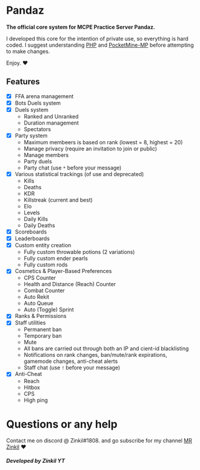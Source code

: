 # Pandaz
**The official core system for MCPE Practice Server Pandaz.**

I developed this core for the intention of private use, so everything is hard coded. I suggest understanding [PHP](https://www.php.net/) and [PocketMine-MP](https://github.com/pmmp/PocketMine-MP) before attempting to make changes.

Enjoy. ❤️️

## Features
- [x] FFA arena management
- [x] Bots Duels system
- [x] Duels system
  - Ranked and Unranked
  - Duration management
  - Spectators
- [x] Party system
  - Maximum membeers is based on rank (lowest = 8, highest = 20)
  - Manage privacy (require an invitation to join or public)
  - Manage members
  - Party duels
  - Party chat (use `*` before your message)
- [x] Various statistical trackings (of use and deprecated)
  - Kills
  - Deaths
  - KDR
  - Killstreak (current and best)
  - Elo
  - Levels
  - Daily Kills
  - Daily Deaths
- [x] Scoreboards
- [x] Leaderboards
- [x] Custom entity creation
  - Fully custom throwable potions (2 variations)
  - Fully custom ender pearls
  - Fully custom rods
- [x] Cosmetics & Player-Based Preferences
  - CPS Counter
  - Health and Distance (Reach) Counter
  - Combat Counter
  - Auto Rekit
  - Auto Queue
  - Auto (Toggle) Sprint
- [x] Ranks & Permissions
- [x] Staff utilities
  - Permanent ban
  - Temporary ban
  - Mute
  - All bans are carried out through both an IP and cient-id blacklisting
  - Notifications on rank changes, ban/mute/rank expirations, gamemode changes, anti-cheat alerts
  - Staff chat (use `!` before your message)
- [x] Anti-Cheat
  - Reach
  - Hitbox
  - CPS
  - High ping

# Questions or any help
Contact me on discord @ Zinkil#1808.
and go subscribe for my channel [MR Zinkil](https://www.youtube.com/channel/UCW1PI028SEe2wi65w3FYCzg) ❤️

##### Developed by Zinkil YT

